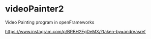 # videoPainter2
Video Painting program in openFrameworks


https://www.instagram.com/p/BRBH2EgDeMX/?taken-by=andreasref
